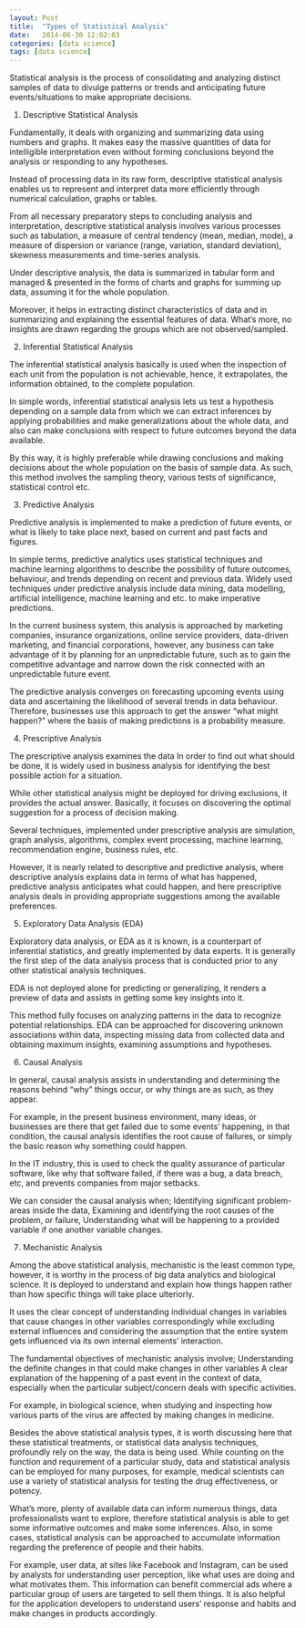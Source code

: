```yaml
---
layout: Post
title:  "Types of Statistical Analysis"
date:   2014-06-30 12:02:03
categories: [data science]
tags: [data science]
---
```


Statistical analysis is the process of consolidating and analyzing distinct samples of data to divulge patterns or trends and anticipating future events/situations to make appropriate decisions. 

1. Descriptive Statistical Analysis
 
Fundamentally, it deals with organizing and summarizing data using numbers and graphs. It makes easy the massive quantities of data for intelligible interpretation even without forming conclusions beyond the analysis or responding to any hypotheses. 
 
Instead of processing data in its raw form, descriptive statistical analysis enables us to represent and interpret data more efficiently through numerical calculation, graphs or tables.
 
From all necessary preparatory steps to concluding analysis and interpretation, descriptive statistical analysis involves various processes such as tabulation, a measure of central tendency (mean, median, mode), a measure of dispersion or variance (range, variation, standard deviation), skewness measurements and time-series analysis.
 
Under descriptive analysis, the data is summarized in tabular form and managed & presented in the forms of charts and graphs for summing up data, assuming it for the whole population. 
 
Moreover, it helps in extracting distinct characteristics of data and in summarizing and explaining the essential features of data. What’s more, no insights are drawn regarding the groups which are not observed/sampled.

2. Inferential Statistical Analysis
 
The inferential statistical analysis basically is used when the inspection of each unit from the population is not achievable, hence, it extrapolates, the information obtained, to the complete population. 
 
In simple words, inferential statistical analysis lets us test a hypothesis depending on a sample data from which we can extract inferences by applying probabilities and make generalizations about the whole data, and also can make conclusions with respect to future outcomes beyond the data available.
 
By this way, it is highly preferable while drawing conclusions and making decisions about the whole population on the basis of sample data. As such, this method involves the sampling theory, various tests of significance, statistical control etc.

3. Predictive Analysis
 
Predictive analysis is implemented to make a prediction of future events, or what is likely to take place next, based on current and past facts and figures. 
 
In simple terms, predictive analytics uses statistical techniques and machine learning algorithms to describe the possibility of future outcomes, behaviour, and trends depending on recent and previous data. Widely used techniques under predictive analysis include data mining, data modelling, artificial intelligence, machine learning and etc. to make imperative predictions. 
 
In the current business system, this analysis is approached by marketing companies, insurance organizations, online service providers, data-driven marketing, and financial corporations, however, any business can take advantage of it by planning for an unpredictable future, such as to gain the competitive advantage and narrow down the risk connected with an unpredictable future event.
 
The predictive analysis converges on forecasting upcoming events using data and ascertaining the likelihood of several trends in data behaviour. Therefore, businesses use this approach to get the answer “what might happen?” where the basis of making predictions is a probability measure.
 
 
4. Prescriptive Analysis
 
The prescriptive analysis examines the data In order to find out what should be done, it is widely used in business analysis for identifying the best possible action for a situation. 
 
While other statistical analysis might be deployed for driving exclusions, it provides the actual answer. Basically, it focuses on discovering the optimal suggestion for a process of decision making.
  
Several techniques, implemented under prescriptive analysis are simulation, graph analysis, algorithms, complex event processing, machine learning, recommendation engine, business rules, etc.
  
However, it is nearly related to descriptive and predictive analysis, where descriptive analysis explains data in terms of what has happened, predictive analysis anticipates what could happen, and here prescriptive analysis deals in providing appropriate suggestions among the available preferences.

 
5. Exploratory Data Analysis (EDA)
 
Exploratory data analysis, or EDA as it is known, is a counterpart of inferential statistics, and greatly implemented by data experts. It is generally the first step of the data analysis process that is conducted prior to any other statistical analysis techniques.
 
EDA is not deployed alone for predicting or generalizing, it renders a preview of data and assists in getting some key insights into it. 
 
This method fully focuses on analyzing patterns in the data to recognize potential relationships. EDA can be approached for discovering unknown associations within data, inspecting missing data from collected data and obtaining maximum insights, examining assumptions and hypotheses. 

 
6. Causal Analysis
 
In general, causal analysis assists in understanding and determining the reasons behind “why” things occur, or why things are as such, as they appear. 
 
For example, in the present business environment, many ideas, or businesses are there that get failed due to some events’ happening, in that condition, the causal analysis identifies the root cause of failures, or simply the basic reason why something could happen. 
 
In the IT industry, this is used to check the quality assurance of particular software, like why that software failed, if there was a bug, a data breach, etc, and prevents companies from major setbacks.  
 
We can consider the causal analysis when;
Identifying significant problem-areas inside the data,
Examining and identifying the root causes of the problem, or failure, 
Understanding what will be happening to a provided variable if one another variable changes.
 
 
7. Mechanistic Analysis
 
Among the above statistical analysis, mechanistic is the least common type, however, it is worthy in the process of big data analytics and biological science. It is deployed to understand and explain how things happen rather than how specific things will take place ulteriorly.
 
It uses the clear concept of understanding individual changes in variables that cause changes in other variables correspondingly while excluding external influences and considering the assumption that the entire system gets influenced via its own internal elements’ interaction.
 
The fundamental objectives of mechanistic analysis involve;
Understanding the definite changes in that could make changes in other variables
A clear explanation of the happening of a past event in the context of data, especially when the particular subject/concern deals with specific activities.
 
For example, in biological science, when studying and inspecting how various parts of the virus are affected by making changes in medicine. 
 
Besides the above statistical analysis types, it is worth discussing here that these statistical treatments, or statistical data analysis techniques, profoundly rely on the way, the data is being used. While counting on the function and requirement of a particular study, data and statistical analysis can be employed for many purposes, for example, medical scientists can use a variety of statistical analysis for testing the drug effectiveness, or potency.
 
What’s more, plenty of available data can inform numerous things, data professionalists want to explore, therefore statistical analysis is able to get some informative outcomes and make some inferences. Also, in some cases, statistical analysis can be approached to accumulate information regarding the preference of people and their habits. 
 
For example, user data, at sites like Facebook and Instagram, can be used by analysts for understanding user perception, like what uses are doing and what motivates them. This information can benefit commercial ads where a particular group of users are targeted to sell them things. It is also helpful for the application developers to understand users’ response and habits and make changes in products accordingly.

